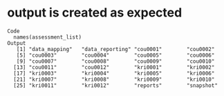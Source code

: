 # output is created as expected

    Code
      names(assessment_list)
    Output
       [1] "data_mapping"   "data_reporting" "cou0001"        "cou0002"       
       [5] "cou0003"        "cou0004"        "cou0005"        "cou0006"       
       [9] "cou0007"        "cou0008"        "cou0009"        "cou0010"       
      [13] "cou0011"        "cou0012"        "kri0001"        "kri0002"       
      [17] "kri0003"        "kri0004"        "kri0005"        "kri0006"       
      [21] "kri0007"        "kri0008"        "kri0009"        "kri0010"       
      [25] "kri0011"        "kri0012"        "reports"        "snapshot"      

